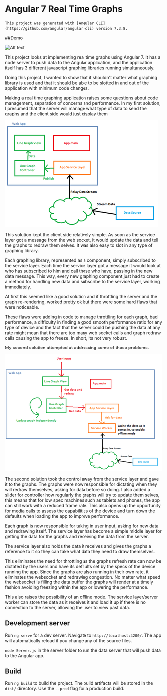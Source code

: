 # Angular 7 Real Time Graphs

`This project was generated with [Angular CLI](https://github.com/angular/angular-cli) version 7.3.8.`


##Demo

![Alt text](readMeImages/demo.gif "demo")

This project looks at implementing real time graphs using Angular 7.
It has a node server to push data to the Angular application, and the application itself has 3 different
javascript graphing libraries running simultaneously.

Doing this project, I wanted to show that it shouldn't matter what graphing library is used and that it should be
able to be slotted in and out of the application with minimum code changes. 

Making a real time graphing application raises some questions about code management, separation of concerns
and performance. In my first solution, I presumed that the server will manage what type of data to send the graphs and 
the client side would just display them 

![Alt text](readMeImages/Method1.png?raw=true "Method1")

This solution kept the client side relatively simple. As soon as the service layer got a message from the web socket, it would update
the data and tell the graphs to redraw them selves. It was also easy to slot in any type of graphing library. 

Each graphing library, represented as a component, simply subscribed to the service layer. Each time the service layer got a 
message it would look at who has subscribed to him and call those who have, passing in the new data message. This way, every new
graphing component just had to create a method for handling new data and subscribe to the service layer, working immediately. 

At first this seemed like a good solution and if throttling the server and the graph re-rendering, worked pretty ok but
there were some hard flaws that were noticeable.

These flaws were adding in code to manage throttling for each graph, bad performance, a difficulty in finding 
a good smooth performance ratio for any type of device and the fact that the server could be pushing the data at any rate might
mean that there are too many web socket calls and graph redraw calls causing the app to freeze. In short, its not very robust.

My second solution attempted at addressing some of these problems.

![Alt text](readMeImages/Method2.png?raw=true "Method2")

The second solution took the control away from the service layer and gave it to the graphs. The graphs were now responsible for
dictating when they will redraw themselves, asking for data before so doing. I also added a slider for controller how regularly the graphs will
try to update them selves, this means that for low spec machines such as tablets and phones, the app can still work with a reduced
frame rate. This also opens up the opportunity for media calls to assess the capabilities of the device and turn down the defaults
when loading the app to improve performance. 

Each graph is now responsible for taking in user input, asking for new data and redrawing itself. The service layer has become a simple
middle layer for getting the data for the graphs and receiving the data from the server. 

The service layer also holds the data it receives and gives the graphs a reference to it so they can take what data they need 
to draw themselves.  

This eliminates the need for throttling as the graphs refresh rate can now be dictated by the users and have its defaults
set by the specs of the device running the app. Since the graphs are also running in their own rate, it eliminates the 
websocket and redrawing congestion. No matter what speed the websocket is filling the data buffer, the graphs will render 
at a timely fashion avoiding freezing within the app or lowering the performance. 

This also raises the possibility of an offline mode. The service layer/server worker can store the data as it receives it and 
load it up if there is no connection to the server, allowing the user to view past data.   

## Development server

Run `ng serve` for a dev server. Navigate to `http://localhost:4200/`. The app will automatically reload if you change any of the source files.

`node Server.js` in the server folder to run the data server that will push data to the Angular app.

## Build

Run `ng build` to build the project. The build artifacts will be stored in the `dist/` directory. Use the `--prod` flag for a production build.
